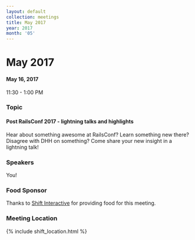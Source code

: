 ```yaml
---
layout: default
collection: meetings
title: May 2017
year: 2017
month: '05'
---
```


# May 2017

#### May 16, 2017
11:30 - 1:00 PM

### Topic

#### Post RailsConf 2017 - lightning talks and highlights

Hear about something awesome at RailsConf? Learn something new there?
Disagree with DHH on something? Come share your new insight in a lightning talk!


### Speakers

You!

### Food Sponsor

Thanks to [Shift Interactive](http://shiftdsm.com/) for providing food for this meeting.

### Meeting Location
{% include shift_location.html %}
